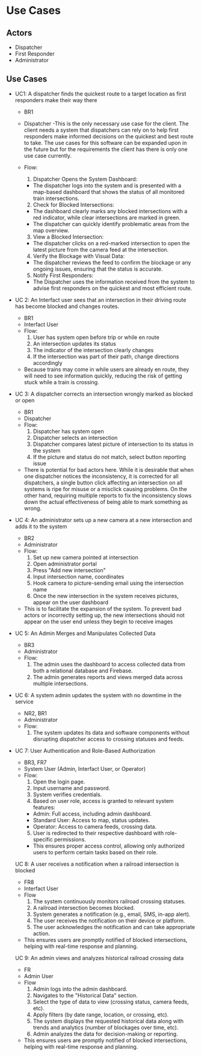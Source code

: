 # Use Cases

## Actors
- Dispatcher
- First Responder
- Administrator

## Use Cases
- UC1: A dispatcher finds the quickest route to a target location as first responders make their way there
  - BR1
  - Dispatcher
  -This is the only necessary use case for the client. The client needs a system that dispatchers
can rely on to help first responders make informed decisions on the quickest and best route to take.
The use cases for this software can be expanded upon in the future but for the requirements the client has
there is only one use case currently.

  - Flow:
    1) Dispatcher Opens the System Dashboard:
    - The dispatcher logs into the system and is presented with a map-based dashboard that shows the status of all monitored train intersections.
    2) Check for Blocked Intersections:
    - The dashboard clearly marks any blocked intersections
with a red indicator, while clear intersections are marked in green.
    - The dispatcher can quickly identify problematic areas from the map overview.
    3) View a Blocked Intersection:
    - The dispatcher clicks on a red-marked intersection to open the latest picture from the camera feed at the intersection.
    4) Verify the Blockage with Visual Data:
    - The dispatcher reviews the feed to confirm the blockage or any ongoing issues, ensuring that the status is accurate.
    5) Notify First Responders:
    - The Dispatcher uses the information received from the system to advise first responders on the quickest and most efficient route.


- UC 2: An Interfact user sees that an intersection in their driving route has become blocked and changes routes.
  - BR1
  - Interfact User
  - Flow:
    1) User has system open before trip or while en route
    2) An intersection updates its status
    3) The indicator of the intersection clearly changes
    4) If the intersection was part of their path, change directions accordingly
  - Because trains may come in while users are already en route, they will need to see information quickly, reducing the risk of getting stuck while a train is crossing.
  

- UC 3: A dispatcher corrects an intersection wrongly marked as blocked or open
  - BR1
  - Dispatcher
  - Flow:
    1) Dispatcher has system open
    2) Dispatcher selects an intersection
    3) Dispatcher compares latest picture of intersection to its status in the system
    4) If the picture and status do not match, select button reporting issue
  - There is potential for bad actors here. While it is desirable that when one dispatcher notices the inconsistency, it is corrected for all dispatchers, a single button click affecting an intersection on all systems is ripe for misuse or a misclick causing problems. On the other hand, requiring multiple reports to fix the inconsistency slows down the actual effectiveness of being able to mark something as wrong.


- UC 4: An administrator sets up a new camera at a new intersection and adds it to the system
  - BR2
  - Administrator
  - Flow:
    1) Set up new camera pointed at intersection
    3) Open administrator portal
    4) Press "Add new intersection"
    5) Input intersection name, coordinates
    6) Hook camera to picture-sending email using the intersection name
    7) Once the new intersection in the system receives pictures, appear on the user dashboard
  - This is to facilitate the expansion of the system. To prevent bad actors or incorrectly setting up, the new intersections should not appear on the user end unless they begin to receive images

- UC 5: An Admin Merges and Manipulates Collected Data
  - BR3
  - Administrator
  - Flow:
    1) The admin uses the dashboard to access collected data from both a relational database and Firebase.
    2) The admin generates reports and views merged data across multiple intersections.
   
- UC 6: A system admin updates the system with no downtime in the service
  - NR2, BR1
  - Administrator
  - Flow:
    1) The system updates its data and software components without disrupting dispatcher access to crossing statuses and feeds.

- UC 7: User Authentication and Role-Based Authorization
  - BR3, FR7
  - System User (Admin, Interfact User, or Operator)
  - Flow:
    1) Open the login page.
    2) Input username and password.
    3) System verifies credentials.
    4) Based on user role, access is granted to relevant system features:
      - Admin: Full access, including admin dashboard.
      - Standard User: Access to map, status updates.
      - Operator: Access to camera feeds, crossing data.
    5) User is redirected to their respective dashboard with role-specific permissions.
    - This ensures proper access control, allowing only authorized users to perform certain tasks based on their role.

  UC 8: A user receives a notification when a railroad intersection is blocked
    - FR8
    - Interfact User
    - Flow
      1) The system continuously monitors railroad crossing statuses.
      2) A railroad intersection becomes blocked.
      3) System generates a notification (e.g., email, SMS, in-app alert).
      4) The user receives the notification on their device or platform.
      5) The user acknowledges the notification and can take appropriate action.
    - This ensures users are promptly notified of blocked intersections, helping with real-time response and planning.
      
  UC 9: An admin views and analyzes historical railroad crossing data
    - FR
    - Admin User
    - Flow
      1) Admin logs into the admin dashboard.
      2) Navigates to the "Historical Data" section.
      3) Select the type of data to view (crossing status, camera feeds, etc).
      4) Apply filters (by date range, location, or crossing, etc).
      5) The system displays the requested historical data along with trends and analytics (number of blockages over time, etc).
      6) Admin analyzes the data for decision-making or reporting.
    - This ensures users are promptly notified of blocked intersections, helping with real-time response and planning.
  
